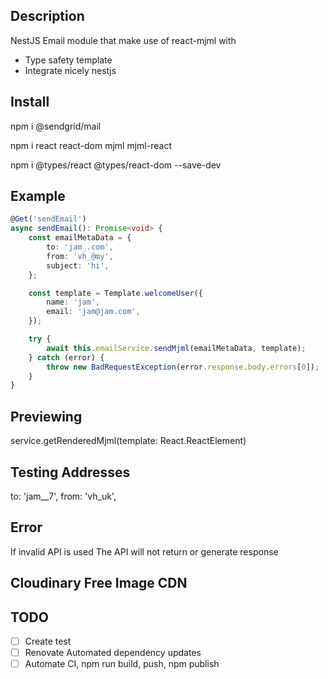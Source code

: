 ## Description

NestJS Email module that make use of react-mjml with

- Type safety template
- Integrate nicely nestjs

## Install

npm i @sendgrid/mail

npm i react react-dom mjml mjml-react

npm i @types/react @types/react-dom --save-dev

## Example

```typescript
@Get('sendEmail')
async sendEmail(): Promise<void> {
    const emailMetaData = {
        to: 'jam_.com',
        from: 'vh_@my',
        subject: 'hi',
    };

    const template = Template.welcomeUser({
        name: 'jam',
        email: 'jam@jam.com',
    });

    try {
        await this.emailService.sendMjml(emailMetaData, template);
    } catch (error) {
        throw new BadRequestException(error.response.body.errors[0]);
    }
}
```

## Previewing

service.getRenderedMjml(template: React.ReactElement)

## Testing Addresses

to: 'jam\_\_7',
from: 'vh_uk',

## Error

If invalid API is used
The API will not return or generate response

## Cloudinary Free Image CDN

## TODO

- [ ] Create test
- [ ] Renovate Automated dependency updates
- [ ] Automate CI, npm run build, push, npm publish
